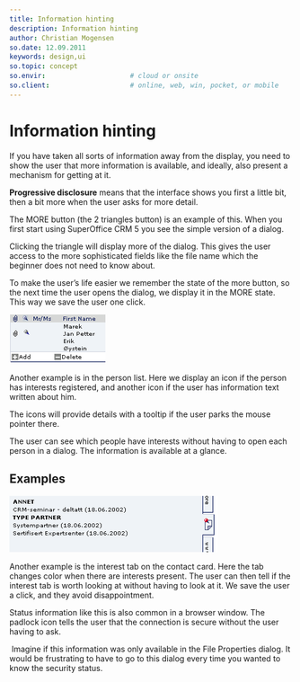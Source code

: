```yaml
---
title: Information hinting
description: Information hinting
author: Christian Mogensen
so.date: 12.09.2011
keywords: design,ui
so.topic: concept
so.envir:                     # cloud or onsite
so.client:                    # online, web, win, pocket, or mobile
---
```


# Information hinting

If you have taken all sorts of information away from the display, you need to show the user that more information is available, and ideally, also present a mechanism for getting at it.

**Progressive disclosure** means that the interface shows you first a little bit, then a bit more when the user asks for more detail.

The MORE button (the 2 triangles button) is an example of this. When you first start using SuperOffice CRM 5 you see the simple version of a dialog.

Clicking the triangle will display more of the dialog. This gives the user access to the more sophisticated fields like the file name which the beginner does not need to know about.

To make the user’s life easier we remember the state of the more button, so the next time the user opens the dialog, we display it in the MORE state. This way we save the user one click.

![Person list][img1]

Another example is in the person list. Here we display an icon if the person has interests registered, and another icon if the user has information text written about him.

The icons will provide details with a tooltip if the user parks the mouse pointer there.

The user can see which people have interests without having to open each person in a dialog. The information is available at a glance.

## Examples

![Information hinting][img2]

Another example is the interest tab on the contact card. Here the tab changes color when there are interests present. The user can then tell if the interest tab is worth looking at without having to look at it. We save the user a click, and they avoid disappointment.

Status information like this is also common in a browser window. The padlock icon tells the user that the connection is secure without the user having to ask.

 Imagine if this information was only available in the File Properties dialog. It would be frustrating to have to go to this dialog every time you wanted to know the security status.

<!-- Referenced links -->

<!-- Referenced images -->
[img1]: media/person-list.gif
[img2]: media/information-hinting.gif
